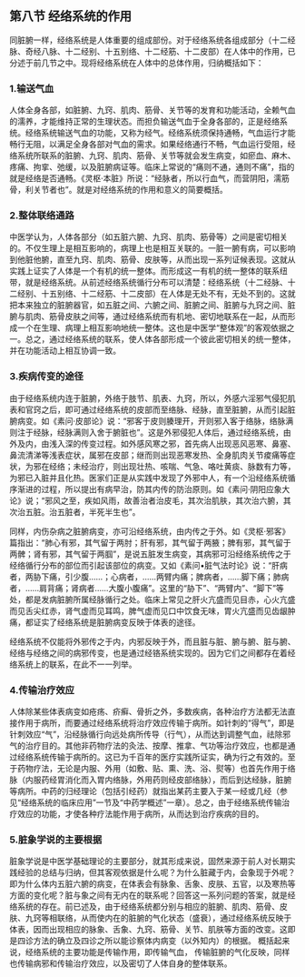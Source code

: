 ## 第八节  经络系统的作用

同脏腑一样，经络系统是人体重要的组成部份。对于经络系统各组成部分（十二经脉、奇经八脉、十二经别、十五别络、十二经筋、十二皮部）在人体中的作用，已分述于前几节之中。现将经络系统在人体中的总体作用，归纳概括如下：

### 1.输送气血

人体全身各部，如脏腑、九窍、肌肉、筋骨、关节等的发育和功能活动，全赖气血的濡养，才能维持正常的生理状态。而担负输送气血于全身各部的，正是经络系统。经络系统输送气血的功能，又称为经气。经络系统须保持通畅，气血运行才能畅行无阻，以满足全身各部对气血的需求。如果经络通行不畅，气血运行受阻，经络系统所联系的脏腑、九窍、肌肉、筋骨、关节等就会发生病变，如瘀血、麻木、疼痛、拘挛、弛缓，以及脏腑病证等。临床上常说的“痛则不通，通则不痛”，指的就是经络是否通畅。《灵枢·本脏》所说：“经脉者，所以行血气，而营阴阳，濡筋骨，利关节者也”。就是对经络系统的作用和意义的简要概括。

### 2.整体联络通路

中医学认为，人体各部分（如五脏六腑、九窍、肌肉、筋骨等）之间是密切相关的。不仅生理上是相互影响的，病理上也是相互关联的。一脏一腑有病，可以影响到他脏他腑，直至九窍、肌肉、筋骨、皮肤等，从而出现一系列证候表现。这就从实践上证实了人体是一个有机的统一整体。而形成这一有机的统一整体的联系纽带，就是经络系统。从前述经络系统循行分布可以清楚：经络系统（十二经脉、十二经别、十五别络、十二经筋、十二皮部）在人体是无处不有，无处不到的。这就把本来独立的脏腑器官，如五脏之间、六腑之间、脏腑之间、脏腑与九窍之间、脏腑与肌肉、筋骨皮肤之间等，通过经络系统而有机地、密切地联系在一起，从而形成一个在生理、病理上相互影响地统一整体。这也是中医学“整体观”的客观依据之一。总之，通过经络系统的联系，使人体各部形成一个彼此密切相关的统一整体，并在功能活动上相互协调一致。

### 3.疾病传变的途径

由于经络系统内连于脏腑，外络于肢节、肌表、九窍，所以，外感六淫邪气侵犯肌表和官窍之后，即可通过经络系统的皮部而至络脉、经脉，直至脏腑，从而引起脏腑病变。如《素问·皮部论》说：“邪客于皮则腠理开，开则邪入客于络脉，络脉满则注于经脉，经脉满则入舍于腑脏也”。这是外邪侵犯人体后，通过经络系统，由外及内，由浅入深的传变过程。如外感风寒之邪，首先病人出现恶风恶寒、鼻塞、鼻流清涕等浅表症状，属邪在皮部；继而则出现恶寒发热、全身肌肉关节痠痛等症状，为邪在经络；未经治疗，则出现壮热、咳喘、气急、咯吐黄痰、脉数有力等，为邪已入脏并且化热。医家们正是从实践中发现了外邪中人，有一个沿经络系统循序渐进的过程，所以提出有病早治，防其内传的防治原则。如《素问·阴阳应象大论》说；“邪风之至，疾如风雨，故善治者治皮毛，其次治肌肤，其次治六腑，其次治五脏。治五脏者，半死半生也”。

同样，内伤杂病之脏腑病变，亦可沿经络系统，由内传之于外。如《灵枢·邪客》篇指出：“肺心有邪，其气留于两肘；肝有邪，其气留于两腋；脾有邪，其气留于两髀；肾有邪，其气留于两腘”，是说五脏发生病变，其病邪可沿经络系统传之于经络循行分布的部位而引起该部位的病变。又如《素问•脏气法时论》说：“肝病者，两胁下痛，引少腹……；心病者，……两臂内痛；脾病者，……脚下痛；肺病者，……肩背痛；肾病者……大腹小腹痛”。这里的“胁下”、“两臂内”、“脚下”等处，都是发病脏腑所属经脉循行之处。临床上常见之肝火亢盛而见目赤，心火亢盛而见舌尖红赤，肾气虚而见耳鸣，脾气虚而见口中饮食无味，胃火亢盛而见齿龈肿痛，都证实了经络系统是脏腑病变反映于体表的途径。

经络系统不仅能将外邪传之于内，内邪反映于外，而且脏与脏、腑与腑、脏与腑、经络与经络之间的病邪传变，也是通过经铬系统实现的。因为它们之间都存在着经络系统上的联系，在此不一一列举。

### 4.传输治疗效应

人体除某些体表病变如疮疡、疥癣、骨折之外，多数疾病，各种治疗方法都无法直接作用于病所，而要通过经络系统将治疗效应传输于病所。如针刺的“得气”，即是针刺效应“气”，沿经脉循行向远处病所传导（行气），从而达到调整气血，祛除邪气的治疗目的。其他非药物疗法的灸法、按摩、推拿、气功等治疗效应，也都是通过经络系统传输于病所的。这已为千百年的医疗实践所证实，确为行之有效的。至于药物疗法，无论是内服、外用（如敷、贴、熏、洗、浴、熨等）也首先作用于络脉（内服药经胃消化而入胃内络脉，外用药则经皮部络脉），而后到达经脉，脏腑等病所。中药的归经理论（包括引经药）就指出某药主要入于某一经或几经（参见“经络系统的临床应用”一节及“中药学概述”一章）。总之，由于经络系统传输治疗效应的功能，才使各种疗法能作用于病所，从而达到治疗疾病的目的。

### 5.脏象学说的主要根据 

脏象学说是中医学基础理论的主要部分，就其形成来说，固然来源于前人对长期实践经验的总结与归纳，但其客观依据是什么呢？为什么脏藏于内，会象现于外呢？即为什么体内五脏六腑的病变，在体表会有脉象、舌象、皮肤、五官，以及寒热等方面的变化呢？脏与象之间有无内在的联系呢？回答这一系列问题的答案，就是经络系统的存在。前已述及，由于经络系统都分别与相应的脏腑、肌肉、筋骨、皮肤、九窍等相联络，从而使内在的脏腑的气化状态（盛衰），通过经络系统反映于体表，因而出现相应的脉象、舌象、九窍、筋骨、关节、肌肤等方面的改变。这即是四诊方法的确立及四诊之所以能诊察体内病变（以外知内）的根据。 
概括起来说，经络系统的主要功能是传输作用，即传输气血，  传输脏腑的气化反映，同样也传输病邪和传输治疗效应，以及密切了人体自身的整体联系。
